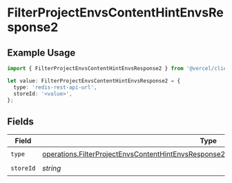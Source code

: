 # FilterProjectEnvsContentHintEnvsResponse2

## Example Usage

```typescript
import { FilterProjectEnvsContentHintEnvsResponse2 } from '@vercel/client/models/operations';

let value: FilterProjectEnvsContentHintEnvsResponse2 = {
  type: 'redis-rest-api-url',
  storeId: '<value>',
};
```

## Fields

| Field     | Type                                                                                                                                                                                                     | Required           | Description |
| --------- | -------------------------------------------------------------------------------------------------------------------------------------------------------------------------------------------------------- | ------------------ | ----------- |
| `type`    | [operations.FilterProjectEnvsContentHintEnvsResponse200ApplicationJSONResponseBody3EnvsType](../../models/operations/filterprojectenvscontenthintenvsresponse200applicationjsonresponsebody3envstype.md) | :heavy_check_mark: | N/A         |
| `storeId` | _string_                                                                                                                                                                                                 | :heavy_check_mark: | N/A         |
